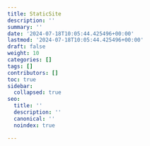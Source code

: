 ```yaml
---
title: StaticSite
description: ''
summary: ''
date: '2024-07-18T10:05:44.425496+00:00'
lastmod: '2024-07-18T10:05:44.425496+00:00'
draft: false
weight: 10
categories: []
tags: []
contributors: []
toc: true
sidebar:
  collapsed: true
seo:
  title: ''
  description: ''
  canonical: ''
  noindex: true

---
```


